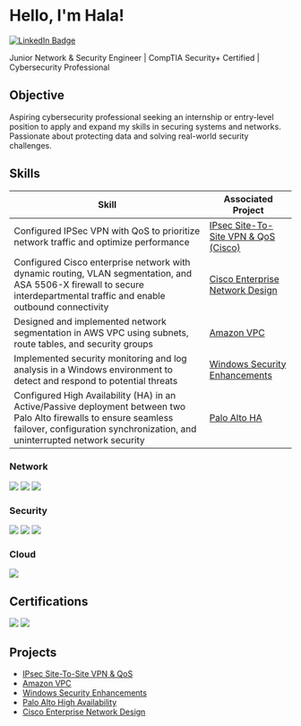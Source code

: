 # Hello, I'm Hala!
<a href="https://www.linkedin.com/in/hala-takabayashi-542678312" target="_blank">
    <img src="https://img.shields.io/badge/LinkedIn-Profile-blue?logo=linkedin&style=flat" alt="LinkedIn Badge">
</a>


Junior Network & Security Engineer | CompTIA Security+ Certified | Cybersecurity Professional


## Objective


Aspiring cybersecurity professional seeking an internship or entry-level position to apply and expand my skills in securing systems and networks. Passionate about protecting data and solving real-world security challenges.

## Skills


| Skill                                         | Associated Project         |
|-----------------------------------------------|----------------------------|
| Configured IPSec VPN with QoS to prioritize network traffic and optimize performance         | <a href="https://github.com/halataka/IPsec-Site-to-Site-VPN-and-QoS">IPsec Site-To-Site VPN & QoS (Cisco) </a>|
|  Configured Cisco enterprise network with dynamic routing, VLAN segmentation, and ASA 5506-X firewall to secure interdepartmental traffic and enable outbound connectivity        |<a href="https://github.com/halataka/Cisco-Enterprise-Network-Design">Cisco Enterprise Network Design </a>|
| Designed and implemented network segmentation in AWS VPC using subnets, route tables, and security groups| <a href="https://github.com/halataka/Amazon-Virtual-Private-Cloud">Amazon VPC</a>|
| Implemented security monitoring and log analysis in a Windows environment to detect and respond to potential threats       | <a href="https://github.com/halataka/Windows-Security-Enhancements">Windows Security Enhancements</a>|
|  Configured High Availability (HA) in an Active/Passive deployment between two Palo Alto firewalls to ensure seamless failover, configuration synchronization, and uninterrupted network security   | <a href="https://github.com/halataka/Palo-Alto-HA-/blob/main/README.md">Palo Alto HA </a>|



### Network
<div>
    <img src="https://img.shields.io/badge/-Wireshark-1679A7?&style=for-the-badge&logo=Wireshark&logoColor=white" />
    <img src="https://img.shields.io/badge/-Palo%20Alto%20Networks-ED1C24?&style=for-the-badge&logo=paloaltonetworks&logoColor=white" />
    <img src="https://img.shields.io/badge/-Cisco-1BA0D7?&style=for-the-badge&logo=Cisco&logoColor=white" />

</div>

### Security 
<div>
<img src="https://img.shields.io/badge/-Burp%20Suite-FF7139?&style=for-the-badge&logo=burpsuite&logoColor=white" />
<img src="https://img.shields.io/badge/-Snort-F80000?&style=for-the-badge&logo=snort&logoColor=white" />
<img src="https://img.shields.io/badge/-Nmap-214478?&style=for-the-badge&logo=nmap&logoColor=white" />
   
</div>

### Cloud
<div>
<img src="https://img.shields.io/badge/-AWS-232F3E?&style=for-the-badge&logo=Amazon%20AWS&logoColor=white" />
</div>


## Certifications

<div>
<img src="https://img.shields.io/badge/NVIDIA-brightgreen?style=for-the-badge&logo=nvidia" />
<img src="https://img.shields.io/badge/CompTIA_Security+-red?style=for-the-badge&logo=comptia&logoColor=white" />

</div>

## Projects
- <a href="https://github.com/halataka/IPsec-Site-to-Site-VPN-and-QoS">IPsec Site-To-Site VPN & QoS </a>
- <a href="https://github.com/halataka/Amazon-Virtual-Private-Cloud">Amazon VPC</a>
- <a href="https://github.com/halataka/Windows-Security-Enhancements">Windows Security Enhancements</a>
- <a href="https://github.com/halataka/Palo-Alto-HA-/blob/main/README.md">Palo Alto High Availability</a>
- <a href="https://github.com/halataka/Cisco-Enterprise-Network-Design">Cisco Enterprise Network Design </a>
